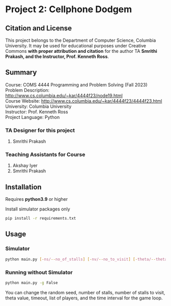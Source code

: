 # Project 2: Cellphone Dodgem

## Citation and License
This project belongs to the Department of Computer Science, Columbia University. It may be used for educational purposes under Creative Commons **with proper attribution and citation** for the author TA **Smrithi Prakash, and the Instructor, Prof. Kenneth Ross**.

## Summary

Course: COMS 4444 Programming and Problem Solving (Fall 2023)  <br>
Problem Description: http://www.cs.columbia.edu/~kar/4444f23/node19.html<br>
Course Website: http://www.cs.columbia.edu/~kar/4444f23/4444f23.html<br>
University: Columbia University  <br>
Instructor: Prof. Kenneth Ross  <br>
Project Language: Python

### TA Designer for this project

1. Smrithi Prakash

### Teaching Assistants for Course
1. Akshay Iyer
2. Smrithi Prakash

## Installation

Requires **python3.9** or higher

Install simulator packages only

```bash
pip install -r requirements.txt
```

## Usage

### Simulator

```bash
python main.py [-ns/--no_of_stalls] [-nv/--no_to_visit] [-theta/--theta] [-T/--total_time] [-p/--players] [-s/--seed] [-g/--gui] [-sc/--scale] [-i/--interval]
```

### Running without Simulator

```bash
python main.py -g False
```

You can change the random seed, number of stalls, number of stalls to visit, theta value, timeout, list of players, and the time interval for the game loop.